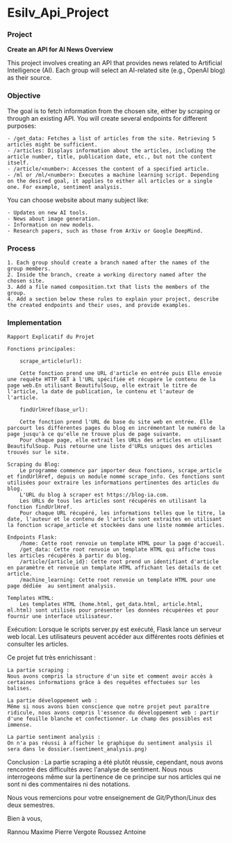 # Esilv_Api_Project

### Project
**Create an API for AI News Overview**

This project involves creating an API that provides news related to Artificial Intelligence (AI). Each group will select an AI-related site (e.g., OpenAI blog) as their source.

### Objective

The goal is to fetch information from the chosen site, either by scraping or through an existing API. You will create several endpoints for different purposes:

    - /get_data: Fetches a list of articles from the site. Retrieving 5 articles might be sufficient.
    - /articles: Displays information about the articles, including the article number, title, publication date, etc., but not the content itself.
    - /article/<number>: Accesses the content of a specified article.
    - /ml or /ml/<number>: Executes a machine learning script. Depending on the desired goal, it applies to either all articles or a single one. For example, sentiment analysis.

You can choose website about many subject like:

    - Updates on new AI tools.
    - News about image generation.
    - Information on new models.
    - Research papers, such as those from ArXiv or Google DeepMind.

### Process

    1. Each group should create a branch named after the names of the group members.
    2. Inside the branch, create a working directory named after the chosen site.
    3. Add a file named composition.txt that lists the members of the group.
    4. Add a section below these rules to explain your project, describe the created endpoints and their uses, and provide examples.

### Implementation

    Rapport Explicatif du Projet

    Fonctions principales:

        scrape_article(url):

        Cette fonction prend une URL d'article en entrée puis Elle envoie une requête HTTP GET à l'URL spécifiée et récupère le contenu de la page web.En utilisant BeautifulSoup, elle extrait le titre de l'article, la date de publication, le contenu et l'auteur de l'article.

        findUrlHref(base_url):

        Cette fonction prend l'URL de base du site web en entrée. Elle parcourt les différentes pages du blog en incrémentant le numéro de la page jusqu'à ce qu'elle ne trouve plus de page suivante.
        Pour chaque page, elle extrait les URLs des articles en utilisant BeautifulSoup. Puis retourne une liste d'URLs uniques des articles trouvés sur le site.

    Scraping du Blog:
        Le programme commence par importer deux fonctions, scrape_article et findUrlHref, depuis un module nommé scrape_info. Ces fonctions sont utilisées pour extraire les informations pertinentes des articles du blog.
        L'URL du blog à scraper est https://blog-ia.com.
        Les URLs de tous les articles sont récupérés en utilisant la fonction findUrlHref.
        Pour chaque URL récupéré, les informations telles que le titre, la date, l'auteur et le contenu de l'article sont extraites en utilisant la fonction scrape_article et stockées dans une liste nommée articles.

    Endpoints Flask:
        /home: Cette root renvoie un template HTML pour la page d'accueil.
        /get_data: Cette root renvoie un template HTML qui affiche tous les articles récupérés à partir du blog.
        /article/{article_id}: Cette root prend un identifiant d'article en paramètre et renvoie un template HTML affichant les détails de cet article.
        /machine_learning: Cette root renvoie un template HTML pour une page dédiée  au sentiment analysis.

    Templates HTML:
        Les templates HTML (home.html, get_data.html, article.html, ml.html) sont utilisés pour présenter les données récupérées et pour fournir une interface utilisateur.

Exécution:
Lorsque le scripts server.py est exécuté, Flask lance un serveur web local. Les utilisateurs peuvent accéder aux différentes roots définies et consulter les articles. 

Ce projet fut très enrichissant :

    La partie scraping :
    Nous avons compris la structure d'un site et comment avoir accès à certaines informations grâce à des requêtes effectuées sur les balises.

    La partie développement web :
    Même si nous avons bien conscience que notre projet peut paraître ridicule, nous avons compris l'essence du développement web : partir d'une feuille blanche et confectionner. Le champ des possibles est immense.

    La partie sentiment analysis :
    On n'a pas réussi à afficher le graphique du sentiment analysis il sera dans le dossier.(sentiment_analysis.png)

Conclusion : La partie scraping a été plutôt réussie, cependant, nous avons rencontré des difficultés avec l'analyse de sentiment. Nous nous interrogeons même sur la pertinence de ce principe sur nos articles qui ne sont ni des commentaires ni des notations.

Nous vous remercions pour votre enseignement de Git/Python/Linux des deux semestres.

Bien à vous,

 Rannou Maxime
 Pierre Vergote
 Roussez Antoine